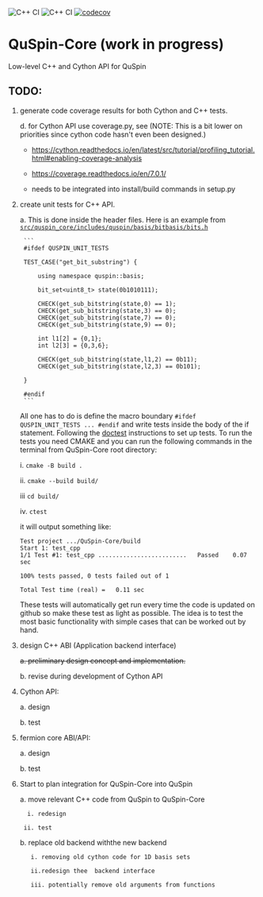 
![C++ CI](https://github.com/QuSpin/QuSpin-Core/actions/workflows/cpp_api_ci.yml/badge.svg)
![C++ CI](https://github.com/QuSpin/QuSpin-Core/actions/workflows/cython_api_ci.yml/badge.svg)
[![codecov](https://codecov.io/gh/QuSpin/QuSpin-Core/branch/main/graph/badge.svg?token=RMRQBFPFT6)](https://codecov.io/gh/QuSpin/QuSpin-Core)

# QuSpin-Core (work in progress)
Low-level C++ and Cython API for QuSpin 

## TODO:

1. generate code coverage results for both Cython and C++ tests. 
    
    d. for Cython API use coverage.py, see (NOTE: This is a bit lower on priorities since cython code hasn't even been designed.)
    
	* https://cython.readthedocs.io/en/latest/src/tutorial/profiling_tutorial.html#enabling-coverage-analysis
        
    * https://coverage.readthedocs.io/en/7.0.1/
        
    * needs to be integrated into install/build commands in setup.py

2. create unit tests for C++ API. 

    a. This is done inside the header files. Here is an example from [`src/quspin_core/includes/quspin/basis/bitbasis/bits.h`](https://github.com/QuSpin/QuSpin-Core/blob/83e273776a6421ca58b5a20302e8a1bdd5950163/src/quspin_core/includes/quspin/basis/bitbasis/bits.h#L94)
    
        ```
        #ifdef QUSPIN_UNIT_TESTS

        TEST_CASE("get_bit_substring") {

            using namespace quspin::basis;

            bit_set<uint8_t> state(0b1010111);

            CHECK(get_sub_bitstring(state,0) == 1);
            CHECK(get_sub_bitstring(state,3) == 0);
            CHECK(get_sub_bitstring(state,7) == 0);
            CHECK(get_sub_bitstring(state,9) == 0);

            int l1[2] = {0,1};
            int l2[3] = {0,3,6};

            CHECK(get_sub_bitstring(state,l1,2) == 0b11);
            CHECK(get_sub_bitstring(state,l2,3) == 0b101);

        }

        #endif
        ```
	All one has to do is define the macro boundary `#ifdef QUSPIN_UNIT_TESTS ... #endif` and write tests inside the body of the if statement. Following the [doctest](https://github.com/doctest/doctest) instructions to set up tests. To run the tests you need CMAKE and you can run the following commands in the terminal from QuSpin-Core root directory:
	
	i. `cmake -B build .`
	
	ii. `cmake --build build/ `
	
	iii `cd build/`
	
	iv. `ctest `
	
	it will output something like:
	
	```
	Test project .../QuSpin-Core/build
	Start 1: test_cpp
	1/1 Test #1: test_cpp .........................   Passed    0.07 sec

	100% tests passed, 0 tests failed out of 1

	Total Test time (real) =   0.11 sec
	```
	
	These tests will automatically get run every time the code is updated on github so make these test as light as possible. The idea is to test the most basic functionality with simple cases that can be worked out by hand. 

3. design C++ ABI (Application backend interface) 

    ~~a. preliminary design concept and implementation.~~
    
    b. revise during development of Cython API

4. Cython API:

    a. design
    
    b. test
    
5. fermion core ABI/API:
    
    a. design
    
    b. test

6. Start to plan integration for QuSpin-Core into QuSpin

    a. move relevant C++ code from QuSpin to QuSpin-Core

		 i. redesign

	    ii. test
        
    b. replace old backend withthe  new backend
    
	      i. removing old cython code for 1D basis sets
	        
	      ii.redesign thee  backend interface 
	        
	      iii. potentially remove old arguments from functions


